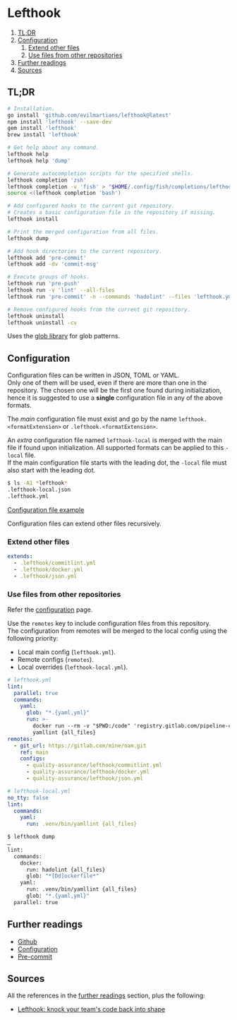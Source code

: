 # Lefthook

1. [TL;DR](#tldr)
1. [Configuration](#configuration)
   1. [Extend other files](#extend-other-files)
   1. [Use files from other repositories](#use-files-from-other-repositories)
1. [Further readings](#further-readings)
1. [Sources](#sources)

## TL;DR

```sh
# Installation.
go install 'github.com/evilmartians/lefthook@latest'
npm install 'lefthook' --save-dev
gem install 'lefthook'
brew install 'lefthook'

# Get help about any command.
lefthook help
lefthook help 'dump'

# Generate autocompletion scripts for the specified shells.
lefthook completion 'zsh'
lefthook completion -v 'fish' > "$HOME/.config/fish/completions/lefthook.fish"
source <(lefthook completion 'bash')

# Add configured hooks to the current git repository.
# Creates a basic configuration file in the repository if missing.
lefthook install

# Print the merged configuration from all files.
lefthook dump

# Add hook directories to the current repository.
lefthook add 'pre-commit'
lefthook add -dv 'commit-msg'

# Execute groups of hooks.
lefthook run 'pre-push'
lefthook run -v 'lint' --all-files
lefthook run 'pre-commit' -n --commands 'hadolint' --files 'lefthook.yml'

# Remove configured hooks from the current git repository.
lefthook uninstall
lefthook uninstall -cv
```

Uses the [glob library] for glob patterns.

## Configuration

Configuration files can be written in JSON, TOML or YAML.<br/>
Only one of them will be used, even if there are more than one in the repository. The chosen one will be the first one found during initialization, hence it is suggested to use a **single** configuration file in any of the above formats.

The _main_ configuration file must exist and go by the name `lefthook.<formatExtension>` or `.lefthook.<formatExtension>`.

An _extra_ configuration file named `lefthook-local` is merged with the main file if found upon initialization. All supported formats can be applied to this `-local` file.<br/>
If the main configuration file starts with the leading dot, the `-local` file must also start with the leading dot.

```sh
$ ls -A1 *lefthook*
.lefthook-local.json
.lefthook.yml
```

[Configuration file example]

Configuration files can extend other files recursively.

### Extend other files

```yaml
extends:
  - .lefthook/commitlint.yml
  - .lefthook/docker.yml
  - .lefthook/json.yml
```

### Use files from other repositories

Refer the [configuration] page.

Use the `remotes` key to include configuration files from this repository.<br/>
The configuration from remotes will be merged to the local config using the following priority:

- Local main config (`lefthook.yml`).
- Remote configs (`remotes`).
- Local overrides (`lefthook-local.yml`).

```yaml
# lefthook.yml
lint:
  parallel: true
  commands:
    yaml:
      glob: "*.{yaml,yml}"
      run: >-
        docker run --rm -v "$PWD:/code" 'registry.gitlab.com/pipeline-components/yamllint:latest'
        yamllint {all_files}
remotes:
  - git_url: https://gitlab.com/mine/oam.git
    ref: main
    configs:
      - quality-assurance/lefthook/commitlint.yml
      - quality-assurance/lefthook/docker.yml
      - quality-assurance/lefthook/json.yml
```

```yaml
# lefthook-local.yml
no_tty: false
lint:
  commands:
    yaml:
      run: .venv/bin/yamllint {all_files}
```

```sh
$ lefthook dump
…
lint:
  commands:
    docker:
      run: hadolint {all_files}
      glob: "*[Dd]ockerfile*"
    yaml:
      run: .venv/bin/yamllint {all_files}
      glob: "*.{yaml,yml}"
  parallel: true
```

## Further readings

- [Github]
- [Configuration]
- [Pre-commit]

## Sources

All the references in the [further readings] section, plus the following:

- [Lefthook: knock your team's code back into shape]

<!--
  References
  -->

<!-- In-article sections -->
[further readings]: #further-readings

<!-- Knowledge base -->
[pre-commit]: pre-commit.md

<!-- Files -->
[configuration file example]: ../examples/dotfiles/.lefthook.yml

<!-- Upstream -->
[configuration]: https://github.com/evilmartians/lefthook/blob/master/docs/configuration.md
[github]: https://github.com/evilmartians/lefthook
[lefthook: knock your team's code back into shape]: https://evilmartians.com/chronicles/lefthook-knock-your-teams-code-back-into-shape

<!-- Others -->
[glob library]: https://github.com/gobwas/glob

